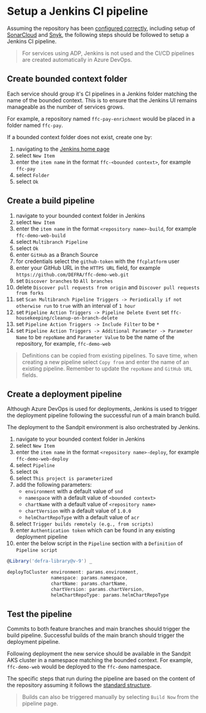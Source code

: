 # Setup a Jenkins CI pipeline

Assuming the repository has been [configured correctly](github.md), including setup of [SonarCloud](https://sonarcloud.io/) and [Snyk](https://app.snyk.io/), the following steps should be followed to setup a Jenkins CI pipeline.

> For services using ADP, Jenkins is not used and the CI/CD pipelines are created automatically in Azure DevOps.

## Create bounded context folder

Each service should group it's CI pipelines in a Jenkins folder matching the name of the bounded context.  This is to ensure that the Jenkins UI remains manageable as the number of services grows.

For example, a repository named `ffc-pay-enrichment` would be placed in a folder named `ffc-pay`.

If a bounded context folder does not exist, create one by:

1. navigating to the [Jenkins home page](https://jenkins-ffc.azure.defra.cloud/)
1. select `New Item`
1. enter the `item name` in the format `ffc-<bounded context>`, for example `ffc-pay`
1. select `Folder`
1. select `Ok`

## Create a build pipeline

1. navigate to your bounded context folder in Jenkins
1. select `New Item`
1. enter the `item name` in the format `<repository name>-build`, for example `ffc-demo-web-build`
1. select `Multibranch Pipeline`
1. select `Ok`
1. enter `GitHub` as a Branch Source
1. for credentials select the `github-token` with the `ffcplatform` user
1. enter your GitHub URL in the `HTTPS URL` field, for example `https://github.com/DEFRA/ffc-demo-web.git`
1. set `Discover branches` to `All branches`
1. delete `Discover pull requests from origin` and `Discover pull requests from forks`
1. set `Scan Multibranch Pipeline Triggers -> Periodically if not otherwise run` to `true` with an interval of `1 hour`
1. set `Pipeline Action Triggers -> Pipeline Delete Event` set `ffc-housekeeping/cleanup-on-branch-delete`
1. set `Pipeline Action Triggers -> Include Filter` to be `*`
1. set `Pipeline Action Triggers -> Additional Parameter -> Parameter Name` to be `repoName` and `Parameter Value` to be the name of the repository, for example, `ffc-demo-web`

> Definitions can be copied from existing pipelines.  To save time, when creating a new pipeline select `Copy from` and enter the name of an existing pipeline.  Remember to update the `repoName` and `GitHub URL` fields.

## Create a deployment pipeline

Although Azure DevOps is used for deployments, Jenkins is used to trigger the deployment pipeline following the successful run of a main branch build.  

The deployment to the Sandpit environment is also orchestrated by Jenkins.

1. navigate to your bounded context folder in Jenkins
1. select `New Item`
1. enter the `item name` in the format `<repository name>-deploy`, for example `ffc-demo-web-deploy`
1. select `Pipeline`
1. select `Ok`
1. select `This project is parameterized`
1. add the following parameters:
   - `environment` with a default value of `snd`
   - `namespace` with a default value of `<bounded context>`
   - `chartName` with a default value of `<repository name>`
   - `chartVersion` with a default value of `1.0.0`
   - `helmChartRepoType` with a default value of `acr`
1. select `Trigger builds remotely (e.g., from scripts)`
1. enter `Authentication token` which can be found in any existing deployment pipeline
1. enter the below script in the `Pipeline` section with a `Definition` of `Pipeline script`

```groovy
@Library('defra-library@v-9') _

deployToCluster environment: params.environment, 
                namespace: params.namespace, 
                chartName: params.chartName, 
                chartVersion: params.chartVersion,
                helmChartRepoType: params.helmChartRepoType
```

## Test the pipeline

Commits to both feature branches and main branches should trigger the build pipeline.  Successful builds of the main branch should trigger the deployment pipeline.

Following deployment the new service should be available in the Sandpit AKS cluster in a namespace matching the bounded context.  For example, `ffc-demo-web` would be deployed to the `ffc-demo` namespace.

The specific steps that run during the pipeline are based on the content of the repository assuming it follows the [standard structure](conventions).

> Builds can also be triggered manually by selecting `Build Now` from the pipeline page.
